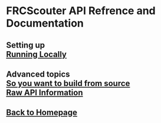 FRCScouter API Refrence and Documentation
===
Setting up  
[Running Locally](https://github.com/hopkinstechnocrats/FRCScouter/blob/master/docs/run-local.md)
---

Advanced topics  
[So you want to build from source](https://github.com/hopkinstechnocrats/FRCScouter/blob/master/docs/build-from-source.md)  
[Raw API Information](https://github.com/hopkinstechnocrats/FRCScouter/blob/master/docs/api-core.md)
---

[Back to Homepage](https://github.com/hopkinstechnocrats/FRCScouter/)
---